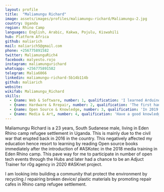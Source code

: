 ```yaml
---
layout: profile
title:  "Maliamungu Richard"
image: assets/images/profiles/maliamungu-richard/Maliamungu-2.jpg
country: Uganda
region: Rhino Camp
languages: English, Arabic, Kakwa, Pojulu, Kiswahili
hub: Platform Africa
github: maliarich
mail: maliarich5@gmail.com
phone: +256775891582
twitter: MaliamunguRich4
facebook: malyesto.rojo
instagram: maliamungurichard
whatsapp: +256775891582
telegram: Malia6066
linkedin: maliamungu-richard-5b14b114b
github: maliarich
website: 
wikifab: Maliamungu_Richard
skills:
  - {name: Web & Software, number: 1, qualification: 'I learned Arduino programming, software installation by myself and guidance from the #ASKnet team members and had an Open tech Introduction event in Cameroon in Dec, 2021. The participants had there first hands-on practice on software Installation and Arduino programming.'}
  - {name: Hardware & Rrepair, number: 2, qualification: 'The first hands-on repair cafe was conducted by r0g agency in partnership with Cten Uganda in Eden Rhino camp refugee settlement in 2018 where I had my first repair cafe experience. Later on, organized a community repair cafe event and fixed a good number of Electronics and mechanical devices. In the tech and repair skills for livelyhood project, I including a great team members, we trained 20 participants in basic mechanical and electronic repair. And set up a community repair space'}
  - {name: Open Source & Knowledge, number: 3, qualification: 'In 2019 media event in organized by Youth empowerment foundation in adjumany, I had my first experience in git hub repo + issues creation by Timm Wille. Later on helped some #ASKnet teams to create profiles up-to-date.'}
  - {name: Media & Art, number: 4, qualification: 'Have a good knowledge on GIMP, Audacity and kdenlive, using to create contents with my fellow team members.'}
---
```


Maliamungu Richard is a 23 years, South Sudanese male, living in Eden Rhino camp refugee settlement in Uganda. This is mainly due to the civil war that erupted back in 2016 in the country. This negatively affected my education hence resort to learning by reading Open source books immediately after the introduction of #ASKotec in the 2018 media training in Eden Rhino camp. This pave way for me to participate in number of open tech events through the Hubs and later had a chance to be an Adjuct Trainer for r0g agency in 2020 #ASKnet project.

I am looking into building a community that protect the environment by recycling / repairing broken device/ plastic materials by promoting repair cafes in Rhino camp refugee settlement.

